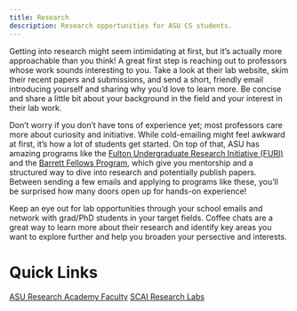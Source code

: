 ```yaml
---
title: Research
description: Research opportunities for ASU CS students.
---
```


Getting into research might seem intimidating at first, but it’s actually more approachable than you think! A great first step is reaching out to professors whose work sounds interesting to you. Take a look at their lab website, skim their recent papers and submissions, and send a short, friendly email introducing yourself and sharing why you’d love to learn more. Be concise and share a little bit about your background in the field and your interest in their lab work.

 Don’t worry if you don’t have tons of experience yet; most professors care more about curiosity and initiative. While cold-emailing might feel awkward at first, it’s how a lot of students get started. On top of that, ASU has amazing programs like the [Fulton Undergraduate Research Initiative (FURI)](https://students.engineering.asu.edu/furi/) and the [Barrett Fellows Program](https://students.barretthonors.asu.edu/barrett-fellows), which give you mentorship and a structured way to dive into research and potentially publish papers. Between sending a few emails and applying to programs like these, you’ll be surprised how many doors open up for hands-on experience!

Keep an eye out for lab opportunities through your school emails and network with grad/PhD students in your target fields. Coffee chats are a great way to learn more about their research and identify key areas you want to explore further and help you broaden your persective and interests.

# Quick Links
[ASU Research Academy Faculty](https://ke.asu.edu/researchacademy/faculty/)
[SCAI Research Labs](https://scai.engineering.asu.edu/research-labs/)
